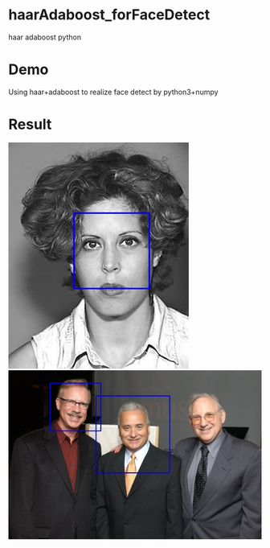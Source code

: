 # haarAdaboost_forFaceDetect
haar adaboost python

# Demo
Using haar+adaboost to realize face detect by python3+numpy

# Result
![image](https://github.com/XPping/haarAdaboost_forFaceDetect/raw/master/result/1.jpg) 
![image](https://github.com/XPping/haarAdaboost_forFaceDetect/raw/master/result/2.jpg) 
